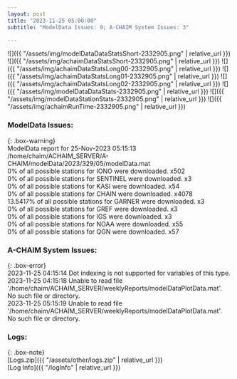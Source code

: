 ```yaml
---
layout: post
title: "2023-11-25 05:00:00"
subtitle: "ModelData Issues: 9; A-CHAIM System Issues: 3"

---
```


![]({{ "/assets/img/modelDataDataStatsShort-2332905.png" | relative_url }})
![]({{ "/assets/img/achaimDataStatsShort-2332905.png" | relative_url }})
![]({{ "/assets/img/achaimDataStatsLong00-2332905.png" | relative_url }})
![]({{ "/assets/img/achaimDataStatsLong01-2332905.png" | relative_url }})
![]({{ "/assets/img/achaimDataStatsLong02-2332905.png" | relative_url }})
![]({{ "/assets/img/modelDataDataStats-2332905.png" | relative_url }})
![]({{ "/assets/img/modelDataStationStats-2332905.png" | relative_url }})
![]({{ "/assets/img/achaimRunTime-2332905.png" | relative_url }})


### ModelData Issues:  
  
{: .box-warning}  
 ModelData report for 25-Nov-2023 05:15:13   
 /home/chaim/ACHAIM_SERVER/A-CHAIM/modelData/2023/329/05/modelData.mat   
 0% of all possible stations for IONO were downloaded. x502   
 0% of all possible stations for SENTINEL were downloaded. x3   
 0% of all possible stations for KASI were downloaded. x54   
 0% of all possible stations for CHAIN were downloaded. x4078   
 13.5417% of all possible stations for GARNER were downloaded. x3   
 0% of all possible stations for GREF were downloaded. x3   
 0% of all possible stations for IGS were downloaded. x3   
 0% of all possible stations for NOAA were downloaded. x55   
 0% of all possible stations for QGN were downloaded. x57   
  
### A-CHAIM System Issues:  
  
{: .box-error}  
2023-11-25 04:15:14 Dot indexing is not supported for variables of this type.  
2023-11-25 04:15:18 Unable to read file '/home/chaim/ACHAIM_SERVER/weeklyReports/modelDataPlotData.mat'. No such file or directory.  
2023-11-25 05:15:19 Unable to read file '/home/chaim/ACHAIM_SERVER/weeklyReports/modelDataPlotData.mat'. No such file or directory.  

### Logs:  
  
{: .box-note}  
[Logs.zip]({{ "/assets/other/logs.zip" | relative_url }})  
[Log Info]({{ "/logInfo" | relative_url }})  
